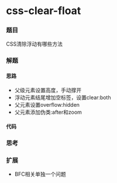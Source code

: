 # css-clear-float

### 题目

CSS清除浮动有哪些方法



### 解题

#### 思路

- 父级元素设置高度，手动撑开
- 浮动元素结尾增加空标签，设置clear:both
- 父元素设置overflow:hidden
- 父元素添加伪类:after和zoom

#### 代码





### 思考



### 扩展

* BFC相关单独一个问题